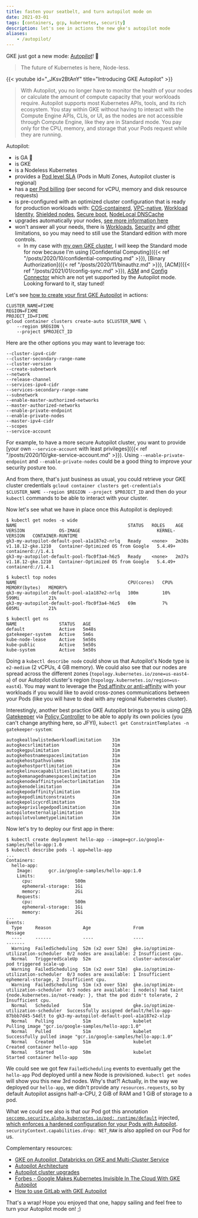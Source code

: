 ```yaml
---
title: fasten your seatbelt, and turn autopilot mode on
date: 2021-03-01
tags: [containers, gcp, kubernetes, security]
description: let's see in actions the new gke's autopilot mode
aliases:
    - /autopilot/
---
```

GKE just got a new mode: [Autopilot](https://cloud.google.com/blog/products/containers-kubernetes/introducing-gke-autopilot)! :rocket:

> The future of Kubernetes is here, Node-less.

{{< youtube id="_JKsv2BtAnY" title="Introducing GKE Autopilot" >}}

> With Autopilot, you no longer have to monitor the health of your nodes or calculate the amount of compute capacity that your workloads require. Autopilot supports most Kubernetes APIs, tools, and its rich ecosystem. You stay within GKE without having to interact with the Compute Engine APIs, CLIs, or UI, as the nodes are not accessible through Compute Engine, like they are in Standard mode. You pay only for the CPU, memory, and storage that your Pods request while they are running.

Autopilot:
- is GA :metal:
- is GKE
- is a Nodeless Kubernetes
- provides a [Pod level SLA](https://cloud.google.com/kubernetes-engine/sla) (Pods in Multi Zones, Autopilot cluster is regional)
- has a [per Pod billing](https://cloud.google.com/kubernetes-engine/pricing) (per second for vCPU, memory and disk resource requests)
- is pre-configured with an optimized cluster configuration that is ready for production workloads with: [COS-containerd](https://cloud.google.com/kubernetes-engine/docs/concepts/node-images#cos-variants), [VPC-native](https://cloud.google.com/kubernetes-engine/docs/concepts/alias-ips), [Workload Identity](https://cloud.google.com/kubernetes-engine/docs/how-to/workload-identity), [Shielded nodes](https://cloud.google.com/kubernetes-engine/docs/how-to/shielded-gke-nodes), [Secure boot](https://cloud.google.com/kubernetes-engine/docs/how-to/shielded-gke-nodes#secure_boot), [NodeLocal DNSCache](https://cloud.google.com/kubernetes-engine/docs/how-to/nodelocal-dns-cache)
- upgrades automatically your nodes, [see more information here](https://cloud.google.com/kubernetes-engine/docs/concepts/cluster-upgrades-autopilot#automatic_upgrades)
- won't answer all your needs, there is [Workloads](https://cloud.google.com/kubernetes-engine/docs/concepts/autopilot-overview#limits), [Security](https://cloud.google.com/kubernetes-engine/docs/concepts/autopilot-overview#security_limitations) and [other](https://cloud.google.com/kubernetes-engine/docs/concepts/autopilot-overview#other_limitations) limitations, so you may need to still use the Standard edition with more controls.
    - In my case with [my own GKE cluster](https://github.com/mathieu-benoit/mygkecluster), I will keep the Standard mode for now because I'm using [Confidential Computing]({{< ref "/posts/2020/10/confidential-computing.md" >}}), [Binary Authorization]({{< ref "/posts/2020/11/binauthz.md" >}}), [ACM]({{< ref "/posts/2021/01/config-sync.md" >}}), [ASM](https://cloud.google.com/anthos/service-mesh) and [Config Connector](https://cloud.google.com/config-connector/docs/overview) which are not yet supported by the Autopilot mode. Looking forward to it, stay tuned!

Let's see [how to create your first GKE Autopilot](https://cloud.google.com/kubernetes-engine/docs/how-to/creating-an-autopilot-cluster) in actions:
```
CLUSTER_NAME=FIXME
REGION=FIXME
PROJECT_ID=FIXME
gcloud container clusters create-auto $CLUSTER_NAME \
    --region $REGION \
    --project $PROJECT_ID
```

Here are the other options you may want to leverage too:
```
--cluster-ipv4-cidr
--cluster-secondary-range-name
--cluster-version
--create-subnetwork
--network
--release-channel
--services-ipv4-cidr
--services-secondary-range-name
--subnetwork
--enable-master-authorized-networks
--master-authorized-networks
--enable-private-endpoint
--enable-private-nodes
--master-ipv4-cidr
--scopes
--service-account
```

For example, to have a more secure Autopilot cluster, you want to provide [your own `--service-account` with least privileges]({{< ref "/posts/2020/10/gke-service-account.md" >}}). Using `--enable-private-endpoint` and `--enable-private-nodes` could be a good thing to improve your security posture too.

And from there, that's just business as usual, you could retrieve your GKE cluster credentials `gcloud container clusters get-credentials $CLUSTER_NAME --region $REGION --project $PROJECT_ID` and then do your `kubectl` commands to be able to interact with your cluster.

Now let's see what we have in place once this Autopilot is deployed:
```
$ kubectl get nodes -o wide
NAME                                          STATUS   ROLES    AGE     VERSION             OS-IMAGE                             KERNEL-VERSION   CONTAINER-RUNTIME
gk3-my-autopilot-default-pool-a1a187e2-nrlq   Ready    <none>   2m38s   v1.18.12-gke.1210   Container-Optimized OS from Google   5.4.49+          containerd://1.4.1
gk3-my-autopilot-default-pool-fbc0f3a4-h6z5   Ready    <none>   2m37s   v1.18.12-gke.1210   Container-Optimized OS from Google   5.4.49+          containerd://1.4.1

$ kubectl top nodes
NAME                                          CPU(cores)   CPU%   MEMORY(bytes)   MEMORY%   
gk3-my-autopilot-default-pool-a1a187e2-nrlq   100m         10%    599Mi           21%       
gk3-my-autopilot-default-pool-fbc0f3a4-h6z5   69m          7%     605Mi           21% 

$ kubectl get ns
NAME                STATUS   AGE
default             Active   5m48s
gatekeeper-system   Active   5m6s
kube-node-lease     Active   5m50s
kube-public         Active   5m50s
kube-system         Active   5m50s
```

Doing a `kubectl describe node` could show us that Autopilot's Node type is `e2-medium` (2 vCPUs, 4 GB memory). We could also see that our nodes are spread across the different zones (`topology.kubernetes.io/zone=us-east4-a`) of our Autopilot cluster's region (`topology.kubernetes.io/region=us-east4`). You may want to leverage the [Pod affinity or anti-affinity](https://cloud.google.com/kubernetes-engine/docs/concepts/autopilot-overview#pod_affinity_and_anti-affinity) with your workloads if you would like to avoid cross-zones communications between your Pods (like you will have to deal with any regional Kubernetes cluster). 

Interestingly, another best practice GKE Autopilot brings to you is using [OPA Gatekeeper](https://www.openpolicyagent.org/docs/latest/kubernetes-introduction/) via [Policy Controller](https://cloud.google.com/anthos-config-management/docs/concepts/policy-controller) to be able to apply its own policies (you can't change anything here, so JFYI), `kubectl get ConstraintTemplates -n gatekeeper-system`:
```
autogkeallowlistedworkloadlimitation    31m
autogkecsrlimitation                    31m
autogkegpulimitation                    31m
autogkehostnamespaceslimitation         31m
autogkehostpathvolumes                  31m
autogkehostportlimitation               31m
autogkelinuxcapabilitieslimitation      31m
autogkemanagednamespaceslimitation      31m
autogkenodeaffinityselectorlimitation   31m
autogkenodelimitation                   31m
autogkepodaffinitylimitation            31m
autogkepodlimitconstraints              31m
autogkepolicycrdlimitation              31m
autogkeprivilegedpodlimitation          31m
autopilotexternaliplimitation           31m
autopilotvolumetypelimitation           31m
```

Now let's try to deploy our first app in there:
```
$ kubectl create deployment hello-app --image=gcr.io/google-samples/hello-app:1.0
$ kubectl describe pods -l app=hello-app
...
Containers:
  hello-app:
    Image:      gcr.io/google-samples/hello-app:1.0
    Limits:
      cpu:                500m
      ephemeral-storage:  1Gi
      memory:             2Gi
    Requests:
      cpu:                500m
      ephemeral-storage:  1Gi
      memory:             2Gi
...
Events:
  Type     Reason            Age                From                                   Message
  ----     ------            ----               ----                                   -------
  Warning  FailedScheduling  52m (x2 over 52m)  gke.io/optimize-utilization-scheduler  0/2 nodes are available: 2 Insufficient cpu.
  Normal   TriggeredScaleUp  52m                cluster-autoscaler                     pod triggered scale-up
  Warning  FailedScheduling  51m (x2 over 51m)  gke.io/optimize-utilization-scheduler  0/3 nodes are available: 1 Insufficient ephemeral-storage, 2 Insufficient cpu.
  Warning  FailedScheduling  51m (x3 over 51m)  gke.io/optimize-utilization-scheduler  0/3 nodes are available: 1 node(s) had taint {node.kubernetes.io/not-ready: }, that the pod didn't tolerate, 2 Insufficient cpu.
  Normal   Scheduled         51m                gke.io/optimize-utilization-scheduler  Successfully assigned default/hello-app-87bbb7d45-54dlt to gk3-my-autopilot-default-pool-a1a187e2-xlzp
  Normal   Pulling           51m                kubelet                                Pulling image "gcr.io/google-samples/hello-app:1.0"
  Normal   Pulled            51m                kubelet                                Successfully pulled image "gcr.io/google-samples/hello-app:1.0"
  Normal   Created           51m                kubelet                                Created container hello-app
  Normal   Started           50m                kubelet                                Started container hello-app
```

We could see we got few `FailedScheduling` events to eventually get the `hello-app` Pod deployed until a new Node is provisioned. `kubectl get nodes` will show you this new 3rd nodes. Why's that?!
Actually, in the way we deployed our `hello-app`, we didn't provide any `resources.requests`, so by default Autopilot assigns half-a-CPU, 2 GiB of RAM and 1 GiB of storage to a pod.

What we could see also is that our Pod got this annotation [`seccomp.security.alpha.kubernetes.io/pod: runtime/default`](https://kubesec.io/basics/metadata-annotations-seccomp-security-alpha-kubernetes-io-pod/) injected, [which enforces a hardened configuration for your Pods with Autopilot](https://cloud.google.com/kubernetes-engine/docs/concepts/autopilot-overview#container_isolation). `securityContext.capabilities.drop: NET_RAW` is also applied on our Pod for us.

Complementary resources:
- [GKE on Autopilot, Databricks on GKE and Multi-Cluster Service](https://www.linkedin.com/pulse/gke-autopilot-databricks-more-srikanth-desikan/)
- [Autopilot Architecture](https://cloud.google.com/kubernetes-engine/docs/concepts/autopilot-architecture)
- [Autopilot cluster upgrades](https://cloud.google.com/kubernetes-engine/docs/concepts/cluster-upgrades-autopilot)
- [Forbes - Google Makes Kubernetes Invisible In The Cloud With GKE Autopilot](https://www.forbes.com/sites/janakirammsv/2021/02/26/google-makes-kubernetes-invisible-in-the-cloud-with-gke-autopilot)
- [How to use GitLab with GKE Autopilot](https://about.gitlab.com/blog/2021/02/24/gitlab-gke-autopilot/)

That's a wrap! Hope you enjoyed that one, happy sailing and feel free to turn your Autopilot mode on! ;)
